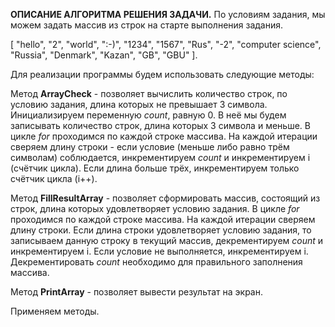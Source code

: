 **ОПИСАНИЕ АЛГОРИТМА РЕШЕНИЯ ЗАДАЧИ.**
По условиям задания, мы можем задать массив из строк на старте выполнения задания.

[ "hello", "2", "world", ":-)", "1234", "1567", "Rus", "-2", "computer science", "Russia", "Denmark", "Kazan", "GB", "GBU" ].

Для реализации программы будем использовать следующие методы:

Метод **ArrayCheck** - позволяет вычислить количество строк, по условию задания, длина которых не превышает 3 символа. Инициализируем переменную *count*, равную 0. В неё мы будем записывать количество строк, длина которых 3 символа и меньше. В цикле *for* проходимся по каждой строке массива. На каждой итерации сверяем длину строки - если условие (меньше либо равно трём символам) соблюдается, инкрементируем *count* и инкрементируем i (счётчик цикла). Если длина больше трёх, инкрементируем только счётчик цикла (i++).

Метод **FillResultArray** - позволяет сформировать массив, состоящий из строк, длина которых удовлетворяет условию задания. В цикле *for* проходимся по каждой строке массива. На каждой итерации сверяем длину строки. Если длина строки удовлетворяет условию задания, то записываем данную строку в текущий массив, декрементируем *count* и инкрементируем i. Если условие не выполняется, инкрементируем i. Декрементировать *count* необходимо для правильного заполнения массива.

Метод **PrintArray** - позволяет вывести результат на экран.

Применяем методы.